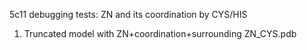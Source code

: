 5c11 debugging tests: ZN and its coordination by CYS/HIS

1. Truncated model with ZN+coordination+surrounding ZN_CYS.pdb
